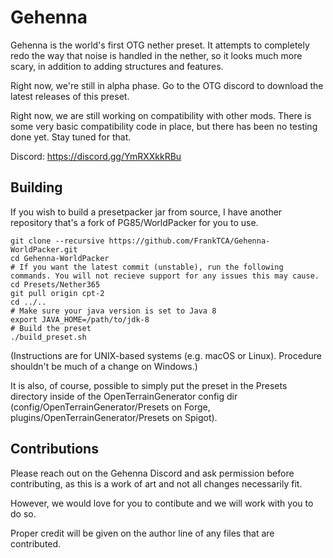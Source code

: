 # Gehenna
Gehenna is the world's first OTG nether preset. It attempts to completely redo the way that noise is handled in the nether, so it looks much more scary, in addition to adding structures and features.

Right now, we're still in alpha phase. Go to the OTG discord to download the latest releases of this preset.

Right now, we are still working on compatibility with other mods. There is some very basic compatibility code in place, but there has been no testing done yet. Stay tuned for that.

Discord: https://discord.gg/YmRXXkkRBu

## Building
If you wish to build a presetpacker jar from source, I have another repository that's a fork of PG85/WorldPacker for you to use.

```
git clone --recursive https://github.com/FrankTCA/Gehenna-WorldPacker.git
cd Gehenna-WorldPacker
# If you want the latest commit (unstable), run the following commands. You will not recieve support for any issues this may cause.
cd Presets/Nether365
git pull origin cpt-2
cd ../..
# Make sure your java version is set to Java 8
export JAVA_HOME=/path/to/jdk-8
# Build the preset
./build_preset.sh
```
(Instructions are for UNIX-based systems (e.g. macOS or Linux). Procedure shouldn't be much of a change on Windows.)

It is also, of course, possible to simply put the preset in the Presets directory inside of the OpenTerrainGenerator config dir (config/OpenTerrainGenerator/Presets on Forge, plugins/OpenTerrainGenerator/Presets on Spigot).

## Contributions

Please reach out on the Gehenna Discord and ask permission before contributing, as this is a work of art and not all changes necessarily fit.

However, we would love for you to contibute and we will work with you to do so.

Proper credit will be given on the author line of any files that are contributed.
